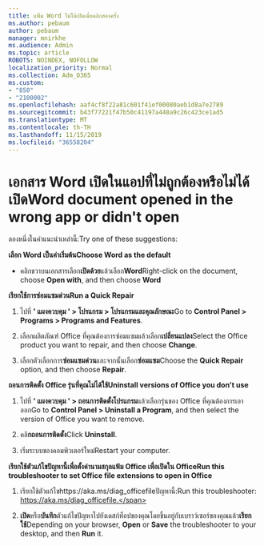 ```yaml
---
title: แฟ้ม Word ไม่ได้เปิดเมื่อคลิกสองครั้ง
ms.author: pebaum
author: pebaum
manager: mnirkhe
ms.audience: Admin
ms.topic: article
ROBOTS: NOINDEX, NOFOLLOW
localization_priority: Normal
ms.collection: Adm_O365
ms.custom:
- "850"
- "2100002"
ms.openlocfilehash: aaf4cf8f22a81c601f41ef00080aeb1d8a7e2789
ms.sourcegitcommit: b43f77221f47b50c41197a448a9c26c423ce1ad5
ms.translationtype: MT
ms.contentlocale: th-TH
ms.lasthandoff: 11/15/2019
ms.locfileid: "36558204"
---
```

# <a name="word-document-opened-in-the-wrong-app-or-didnt-open"></a><span data-ttu-id="f025f-102">เอกสาร Word เปิดในแอปที่ไม่ถูกต้องหรือไม่ได้เปิด</span><span class="sxs-lookup"><span data-stu-id="f025f-102">Word document opened in the wrong app or didn't open</span></span>

<span data-ttu-id="f025f-103">ลองหนึ่งในคำแนะนำเหล่านี้:</span><span class="sxs-lookup"><span data-stu-id="f025f-103">Try one of these suggestions:</span></span>

<span data-ttu-id="f025f-104">**เลือก Word เป็นค่าเริ่มต้น**</span><span class="sxs-lookup"><span data-stu-id="f025f-104">**Choose Word as the default**</span></span>

- <span data-ttu-id="f025f-105">คลิกขวาบนเอกสารเลือก**เปิดด้วย**แล้วเลือก**Word**</span><span class="sxs-lookup"><span data-stu-id="f025f-105">Right-click on the document, choose **Open with**, and then choose **Word**</span></span>

<span data-ttu-id="f025f-106">**เรียกใช้การซ่อมแซมด่วน**</span><span class="sxs-lookup"><span data-stu-id="f025f-106">**Run a Quick Repair**</span></span>

1. <span data-ttu-id="f025f-107">ไปที่ **' แผงควบคุม ' > โปรแกรม > โปรแกรมและคุณลักษณะ**</span><span class="sxs-lookup"><span data-stu-id="f025f-107">Go to **Control Panel > Programs > Programs and Features**.</span></span>

2. <span data-ttu-id="f025f-108">เลือกผลิตภัณฑ์ Office ที่คุณต้องการซ่อมแซมแล้วเลือก**เปลี่ยนแปลง**</span><span class="sxs-lookup"><span data-stu-id="f025f-108">Select the Office product you want to repair, and then choose **Change**.</span></span>

3. <span data-ttu-id="f025f-109">เลือกตัวเลือกการ**ซ่อมแซมด่วน**และจากนั้นเลือก**ซ่อมแซม**</span><span class="sxs-lookup"><span data-stu-id="f025f-109">Choose the **Quick Repair** option, and then choose **Repair**.</span></span>

<span data-ttu-id="f025f-110">**ถอนการติดตั้ง Office รุ่นที่คุณไม่ได้ใช้**</span><span class="sxs-lookup"><span data-stu-id="f025f-110">**Uninstall versions of Office you don't use**</span></span>

1. <span data-ttu-id="f025f-111">ไปที่ **' แผงควบคุม ' > ถอนการติดตั้งโปรแกรม**แล้วเลือกรุ่นของ Office ที่คุณต้องการเอาออก</span><span class="sxs-lookup"><span data-stu-id="f025f-111">Go to **Control Panel > Uninstall a Program**, and then select the version of Office you want to remove.</span></span>

2. <span data-ttu-id="f025f-112">คลิ**กถอนการติดตั้ง**</span><span class="sxs-lookup"><span data-stu-id="f025f-112">Click **Uninstall**.</span></span>

3. <span data-ttu-id="f025f-113">เริ่มระบบของคอมพิวเตอร์ใหม่</span><span class="sxs-lookup"><span data-stu-id="f025f-113">Restart your computer.</span></span>

<span data-ttu-id="f025f-114">**เรียกใช้ตัวแก้ไขปัญหานี้เพื่อตั้งค่านามสกุลแฟ้ม Office เพื่อเปิดใน Office**</span><span class="sxs-lookup"><span data-stu-id="f025f-114">**Run this troubleshooter to set Office file extensions to open in Office**</span></span>

1. <span data-ttu-id="f025f-115">เรียกใช้ตัวแก้ไขhttps://aka.ms/diag_officefileปัญหานี้:</span><span class="sxs-lookup"><span data-stu-id="f025f-115">Run this troubleshooter: https://aka.ms/diag_officefile.</span></span>

2. <span data-ttu-id="f025f-116">**เปิด**หรือ**บันทึก**ตัวแก้ไขปัญหาไปยังเดสก์ท็อปของคุณโดยขึ้นอยู่กับเบราว์เซอร์ของคุณแล้ว**เรียกใช้**</span><span class="sxs-lookup"><span data-stu-id="f025f-116">Depending on your browser, **Open** or **Save** the troubleshooter to your desktop, and then **Run** it.</span></span>
